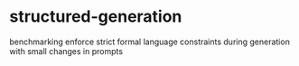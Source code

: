 # structured-generation
benchmarking enforce strict formal language constraints during generation with small changes in prompts
